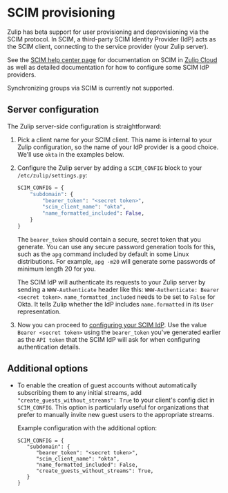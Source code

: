 # SCIM provisioning

Zulip has beta support for user provisioning and deprovisioning via
the SCIM protocol. In SCIM, a third-party SCIM Identity Provider (IdP)
acts as the SCIM client, connecting to the service provider (your Zulip
server).

See the [SCIM help center page](https://zulip.com/help/scim) for
documentation on SCIM in [Zulip Cloud](https://zulip.com) as well as
detailed documentation for how to configure some SCIM IdP providers.

Synchronizing groups via SCIM is currently not supported.

## Server configuration

The Zulip server-side configuration is straightforward:

1. Pick a client name for your SCIM client. This name is internal to
   your Zulip configuration, so the name of your IdP provider is a
   good choice. We'll use `okta` in the examples below.

1. Configure the Zulip server by adding a `SCIM_CONFIG` block to your
   `/etc/zulip/settings.py`:

   ```python
   SCIM_CONFIG = {
       "subdomain": {
           "bearer_token": "<secret token>",
           "scim_client_name": "okta",
           "name_formatted_included": False,
       }
   }
   ```

   The `bearer_token` should contain a secure, secret token that you
   generate. You can use any secure password generation tools for this,
   such as the `apg` command included by default in some Linux distributions.
   For example, `apg -m20` will generate some passwords of minimum length 20
   for you.

   The SCIM IdP will authenticate its requests to your Zulip server by
   sending a `WWW-Authenticate` header like this:
   `WWW-Authenticate: Bearer <secret token>`. `name_formatted_included` needs to be set
   to `False` for Okta. It tells Zulip whether the IdP includes
   `name.formatted` in its `User` representation.

1. Now you can proceed to [configuring your SCIM IdP](https://zulip.com/help/scim).
   Use the value `Bearer <secret token>` using the `bearer_token` you've generated
   earlier as the `API token` that the SCIM IdP will ask for when configuring
   authentication details.

## Additional options

- To enable the creation of guest accounts without automatically subscribing them to any initial streams,
  add `"create_guests_without_streams": True` to your client's config dict in `SCIM_CONFIG`.
  This option is particularly useful for organizations that prefer to manually invite new guest users
  to the appropriate streams.

  Example configuration with the additional option:

  ```
  SCIM_CONFIG = {
     "subdomain": {
        "bearer_token": "<secret token>",
        "scim_client_name": "okta",
        "name_formatted_included": False,
        "create_guests_without_streams": True,
     }
  }
  ```
